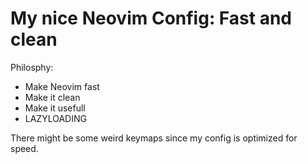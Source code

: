 # My nice Neovim Config: Fast and clean

Philosphy:
- Make Neovim fast
- Make it clean
- Make it usefull
- LAZYLOADING

There might be some weird keymaps since my config is optimized for speed.
